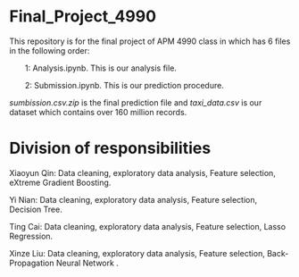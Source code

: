 # Final_Project_4990

This repository is for the final project of APM 4990 class in which has 6 files in the following order:

&emsp;&emsp;1: Analysis.ipynb. This is our analysis file.
  
&emsp;&emsp;2: Submission.ipynb. This is our prediction procedure.
  
*sumbission.csv.zip* is the final prediction file and *taxi_data.csv* is our dataset which contains over 160 million records.


# Division of responsibilities

Xiaoyun Qin: Data cleaning, exploratory data analysis, Feature selection, eXtreme Gradient Boosting.

Yi Nian: Data cleaning, exploratory data analysis, Feature selection, Decision Tree.

Ting Cai: Data cleaning, exploratory data analysis, Feature selection, Lasso Regression.

Xinze Liu: Data cleaning, exploratory data analysis, Feature selection, Back-Propagation Neural Network .
